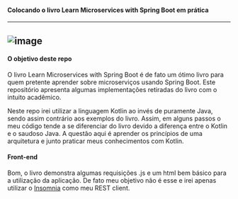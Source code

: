 #### Colocando o livro Learn Microservices with Spring Boot em prática

-----
![image](https://user-images.githubusercontent.com/42384045/76806844-5162cd00-67c1-11ea-8168-2033de3837ba.png)
-----

#### O objetivo deste repo
O livro Learn Microservices with Spring Boot é de fato um ótimo livro para quem pretente aprender sobre microserviços usando Spring Boot. Este repositório apresenta algumas implementações retiradas do livro com o intuito acadêmico. 

Neste repo irei utilizar a linguagem Kotlin ao invés de puramente Java, sendo assim contrário aos exemplos do livro. Assim, em alguns passos o meu código tende a se diferenciar do livro devido a diferença entre o Kotlin e o saudoso Java. A questão aqui é aprender os princípios de uma arquitetura e junto praticar meus conhecimentos com Kotlin. 

#### Front-end
Bom, o livro demonstra algumas requisições .js e um html bem básico para a utilização da aplicação. De fato meu objetivo não é esse e irei apenas utilizar o [Insomnia](https://insomnia.rest/) como meu REST client.
